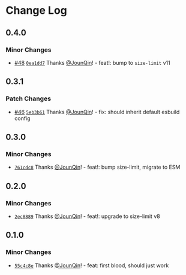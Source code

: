 # Change Log

## 0.4.0

### Minor Changes

- [#48](https://github.com/un-ts/size-limit/pull/48) [`0ea1dd7`](https://github.com/un-ts/size-limit/commit/0ea1dd708def14d3d60c9999f33dd4cb4340d301) Thanks [@JounQin](https://github.com/JounQin)! - feat!: bump to `size-limit` v11

## 0.3.1

### Patch Changes

- [#46](https://github.com/un-ts/size-limit/pull/46) [`5eb3b61`](https://github.com/un-ts/size-limit/commit/5eb3b617080c6933f1bd9cc3340b0a9114478768) Thanks [@JounQin](https://github.com/JounQin)! - fix: should inherit default esbuild config

## 0.3.0

### Minor Changes

- [`761cdc8`](https://github.com/un-ts/size-limit/commit/761cdc82c72c8f5a26465733fe3e99d22210fe45) Thanks [@JounQin](https://github.com/JounQin)! - feat!: bump size-limit, migrate to ESM

## 0.2.0

### Minor Changes

- [`2ec8889`](https://github.com/un-ts/size-limit/commit/2ec88891aa19ba5db21944207c53f1b19f31720f) Thanks [@JounQin](https://github.com/JounQin)! - feat!: upgrade to size-limit v8

## 0.1.0

### Minor Changes

- [`55c4c8e`](https://github.com/un-ts/size-limit/commit/55c4c8e879687c89495c3990a4f0c67c5fba7f94) Thanks [@JounQin](https://github.com/JounQin)! - feat: first blood, should just work
